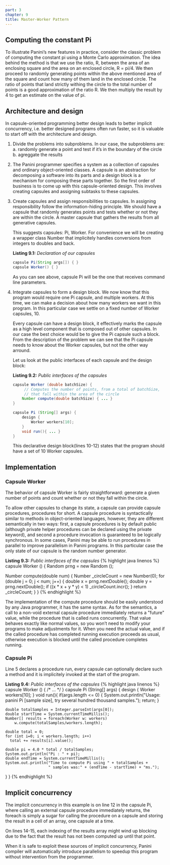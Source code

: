 ```yaml
---
part: 3
chapter: 9
title: Master-Worker Pattern
---
```


## Computing the constant Pi

To illustrate Panini’s new features in practice, consider the classic problem of
computing the constant pi using a Monte Carlo approximation. The idea behind the
method is that we use the ratio, R, between the area of an enclosing square and
the area on an enclosed circle, R  = pi/4. We then proceed to randomly
generating points within the above mentioned area of the square and count how
many of them land in the enclosed circle. The ratio of points that land strictly
withing the circle to the total number of points is a good approximation of the
ratio R. We then multiply the result by 4 to get an estimate on the value of pi.

## Architecture and design

In capsule-oriented programming better design leads to better implicit concurrency, i.e. better designed programs often run faster, so it is valuable to start off with the architecture and design.

1.  Divide the problems into subproblems. In our case, the subproblems are:
    a. randomly generate a point and test if it’s in the boundary of the circle
    b. agreggate the results

2.  The Panini programmer specifies a system as a collection of capsules and
    ordinary object-oriented classes. A capsule is an abstraction for
    decomposing a software into its parts and a design block is a mechanism for
    composing these parts together. So the first order of business is to come up
    with this capsule-oriented design. This involves creating capsules and
    assigning subtasks to these capsules.

3.  Create capsules and assign responsibilities to capsules. In assigning
    responsibility follow the information-hiding principle. We should have a
    capsule that randomly generates points and tests whether or not they are
    within the circle. A master capsule that gathers the results from all
    generative capsules.

    This suggests capsules: Pi, Worker. For convenience we will be creating a
    wrapper class Number that implicitely handles conversions from integers to
    doubles and back.

    **Listing 9.1:** *Declaration of our capsules*
    ``` java
    capsule Pi(String args[]) { }
    capsule Worker() { }
    ```

    As you can see above, capsule Pi will be the one that receives command line
    parameters.

4.  Integrate capsules to form a design block. We now know that this program
    would require one Pi capsule, and multiple workers. At this time, we can
    make a decision about how many workers we want in this program. In this
    particular case we settle on a fixed number of Worker capsules, 10.

    Every capsule can have a design block, it effectively marks the capsule as a
    high level component that is composed out of other capsules. In our case the
    best choice would be to give the Pi capsule such a block. From the
    description of the problem we can see that the Pi capsule needs to know
    about the Worker capsules, but not the other way arround.

    Let us look at the public interfaces of each capsule and the design block:

    **Listing 9.2:** *Public interfaces of the capsules*
    ``` java
    capsule Worker (double batchSize) {
         // Computes the number of points, from a total of batchSize,
         // that fall within the area of the circle
        Number compute(double batchSize) { ... }
    }

    capsule Pi (String[] args) {
        design {
            Worker workers[10];
        }
        void run(){ ... }
    }
    ```

    This declarative design block(lines 10-12) states that the program should
    have a set of 10 Worker capsules.


## Implementation

### Capsule Worker

The behavior of capsule Worker is fairly straightforward: generate a given
number of points and count whether or not they fall within the circle.

To allow other capsules to change its state, a capsule can provide capsule
procedures, procedures for short. A capsule procedure is syntactically similar
to methods in object-oriented languages, however, they are different
semantically in two ways: first, a capsule procedures is by default public
(although private helper procedures can be declared using the private keyword),
and second a procedure invocation is guaranteed to be logically synchronous. In
some cases, Panini may be able to run procedures in parallel to improve
parallelism in Panini programs. In this particular case the only state of our
capsule is the random number generator.

**Listing 9.3:** *Public interfaces of the capsules*
{% highlight java linenos %}
capsule Worker () {
  Random prng = new Random ();

  Number compute(double num) {
    Number _circleCount = new Number(0);
    for (double j = 0; j < num; j++) {
      double x = prng.nextDouble();
      double y = prng.nextDouble();
      if ((x * x + y * y) < 1) _circleCount.incr();
    }
    return _circleCount;
  }
}
{% endhighlight %}

The implementation of the compute procedure should be easily understood by any
Java programmer, it has the same syntax. As for the semantics, a call to a
non-void external capsule procedure immediately returns a "future" value, while
the procedure that is called runs concurrently. That value behaves exactly like
normal values, so you won’t need to modify your programs to make adjustments for
it. When you need the actual value, and if the called procedure has completed
running execution proceeds as usual, otherwise execution is blocked until the
called procedure completes running.

### Capsule Pi

Line 5 declares a procedure run, every capsule can optionally declare such a
method and it is implicitely invoked at the start of the program.

**Listing 9.4:** *Public interfaces of the capsules*
{% highlight java linenos %}
capsule Worker () { /* ... */ }
capsule Pi (String[] args) {
  design {
    Worker workers[10];
  }
  void run(){
    if(args.length <= 0) {
      System.out.println("Usage: panini Pi [sample size], try several hundred thousand samples.");
      return;
    }

    double totalSamples = Integer.parseInt(args[0]);
    double startTime = System.currentTimeMillis();
    Number[] results = foreach(Worker w: workers)
        w.compute(totalSamples/workers.length);

    double total = 0;
    for (int i=0; i < workers.length; i++)
      total += results[i].value();

    double pi = 4.0 * total / totalSamples;
    System.out.println("Pi : " + pi);
    double endTime = System.currentTimeMillis();
    System.out.println("Time to compute Pi using " + totalSamples +
                       " samples was:" + (endTime - startTime) + "ms.");
  }
}
{% endhighlight %}

## Implicit concurrency

The implicit concurrency in this example is on line 12 in the capsule Pi, where
calling an external capsule procedure immediately returns, the foreach is simply
a sugar for calling the procedure on a capsule and storing the result in a cell
of an array, one capsule at a time.

On lines 14-15, each indexing of the results array might wind up blocking due to
the fact that the result has not been computed up until that point.

When it is safe to exploit these sources of implicit concurrency, Panini
compiler will automatically introduce parallelism to speedup this program
without intervention from the programmer.
